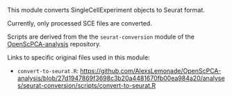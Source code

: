 This module converts SingleCellExperiment objects to Seurat format.

Currently, only processed SCE files are converted.

Scripts are derived from the the `seurat-conversion` module of the [OpenScPCA-analysis](https://github.com/AlexsLemonade/OpenScPCA-analysis) repository.

Links to specific original files used in this module:

- `convert-to-seurat.R`: <https://github.com/AlexsLemonade/OpenScPCA-analysis/blob/27d1947869f3698c3b20a4481670fb00ea984a20/analyses/seurat-conversion/scripts/convert-to-seurat.R>
